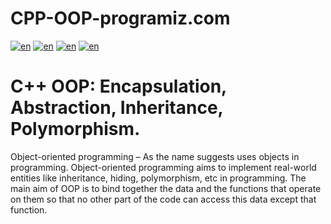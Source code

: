 # CPP-OOP-programiz.com
[![en](https://img.shields.io/badge/OOP-encapsulation-blue.svg)](https://github.com/khasanrashidov/CPP-OOP-programiz.com/blob/main/C%2B%2B%20encapsulation.md)
[![en](https://img.shields.io/badge/OOP-abstraction-yellow.svg)](https://github.com/khasanrashidov/CPP-OOP-programiz.com/blob/main/C%2B%2B%20abstraction.md)
[![en](https://img.shields.io/badge/OOP-inheritance-brightgreen.svg)](https://github.com/khasanrashidov/CPP-OOP-programiz.com/blob/main/C%2B%2B%20inheritance.md)
[![en](https://img.shields.io/badge/OOP-polymorphism-blueviolet.svg)](https://github.com/khasanrashidov/CPP-OOP-programiz.com/blob/main/C%2B%2B%20polymorphism.md)

# C++ OOP: Encapsulation, Abstraction, Inheritance, Polymorphism.

Object-oriented programming – As the name suggests uses objects in programming. Object-oriented programming aims to implement real-world entities like inheritance, hiding, polymorphism, etc in programming. The main aim of OOP is to bind together the data and the functions that operate on them so that no other part of the code can access this data except that function.
